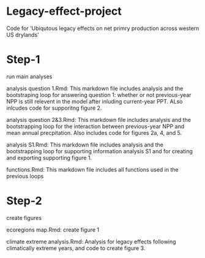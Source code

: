 # Legacy-effect-project
Code for 'Ubiqutous legacy effects on net primry production across western US drylands'

# Step-1 
run main analyses  

analysis question 1.Rmd: This markdown file includes analysis and the bootstraping loop for answering question 1: whether or not previous-year NPP is still relevent in the model after inluding current-year PPT. ALso inlcudes code for supporitng figure 2.

analysis question 2&3.Rmd: This markdown file includes analysis and the bootstrapping loop for the interaction between previous-year NPP and mean annual precpitation. Also includes code for figures 2a, 4, and 5. 

analysis S1.Rmd: This markdown file includes analysis and the bootstrapping loop for supporting information analysis S1 and for creating and exporting supporting figure 1.

functions.Rmd: This markdown file includes all functions used in the previous loops 


# Step-2
create figures  

ecoregions map.Rmd: create figure 1 

climate extreme analysis.Rmd: Analysis for legacy effects following climatically extreme years, and code to create figure 3.


